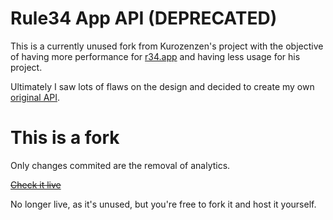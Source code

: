 # Rule34 App API (DEPRECATED)
This is a currently unused fork from Kurozenzen's project with the objective of having more performance for [r34.app](https://r34.app/) and having less usage for his project.

Ultimately I saw lots of flaws on the design and decided to create my own [original API](https://github.com/VoidlessSeven7/Rule-34-API).

# This is a fork
Only changes commited are the removal of analytics.

~~[Check it live](https://example.com/)~~

No longer live, as it's unused, but you're free to fork it and host it yourself.
